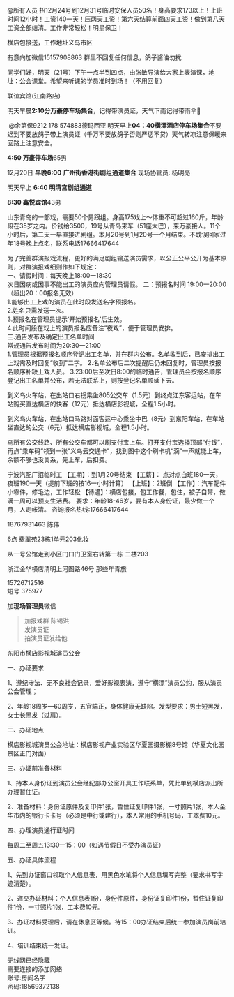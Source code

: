 
@所有人员
招12月24号到12月31号临时安保人员50名！身高要求173以上！上班时间12小时！工资140一天！压两天工资！第六天结算前面四天工资！做到第八天工资全部结清。工作非常轻松！明星保卫！

横店包接送，工作地址义乌市区

有意向加微信15157908863
群里不回复任何信息，鸽子酱油勿扰



同学们好，明天（21号）下午一点半到四点，由张敏导演给大家上表演课，地址：公会课堂。希望来听课的学员准时到场！（不用回复）

联谊宾馆(江南路店)  

明天早晨**2:10分万豪停车场集合**，记得带演员证，天气下雨记得带雨伞🌂 


 @余第保9212  178  574883德玛西亚 明天早上**04：40横漂酒店停车场集合**不要迟到不要放鸽子带上演员证（千万不要放鸽子否则严惩不贷）天气转凉注意保暖来回路上注意安全。

**4:50 万豪停车场**65男


12月20日 **早晚6:00**
**广州街香港街剧组通道集合** 现场协管员: 杨明亮    

明天早上 **6:40 明清宫剧组通道**  

**8:30 鑫悦宾馆**43男





山东青岛的一部戏，需要50个男跟组。身高175戏上～体重不可超过160斤，年龄段在35岁之内。价钱给3500，19号从青岛来车（51座大巴），来万豪接人。11个小时后，第二天一早直接进剧组。本月20号到1月20号一个月结束。不耽误回家过年18号晚上点名，联系电话17666417644



为了完善群演报戏流程，更好的满足剧组输送演员需求，以公正公平公开为基本原则，对群演报戏细则作如下规定：  
一、请假时间：每天晚上18:00一18:30  
次日因病或因事不能出工的演员应向管理员请假。
二：预报名时间 
19:00一20:00（超出20：00报名无效）  
1.能够出工上戏的演员在此时段发送名字预报名。  
2.姓名只需发送一次。  
3.预报名在管理员提示‘开始预报名’后生效。  
4.此时间段在戏上的演员报名应备注“夜戏”，便于管理员安排。  
三.通告发布及确定出工名单时间  
常规通告发布时间为20:30一21:00  
1.管理员根据预报名顺序登记出工名单，并在群内公布。名单收到后，已安排出工上戏需及时回复“收到"二字。
2.名单公布后二次提醒后仍未回复时，管理员按报名顺序补缺上戏人员。
3.23:00后至次日8:00的临时通告，管理员会按报名顺序登记出工名单并公布，若无法联系上，则按登记名单顺延下去。







到义乌火车站，在出站口右拐乘坐805公交车（1.5元）到终点江东客运站，在车站购买直达横店的快客（12元）抵达横店影视城，全程1.5小时。  

到义乌火车站，在出站口马路对面客运中心乘坐中巴（8元）到东阳车站，在车站坐直达的公交（6元）抵达横店影视城，全程1.5小时。  

乌所有公交线路、所有公交车都可以刷支付宝上车。打开支付宝选择顶部“付钱”，再点“乘车码”领到一张"义乌云交通卡"，找到图中这个刷卡机“滴”一声就能上车，余额不够也没关系，先上车，后扣费。


  


宁波汽配厂招临时工
【工期】：到1月20号结束
【工薪】： 点对点白班180一天，夜班190一天（提前下班的按16一小时计算）
【上班】：2班倒
【工作】：汽车配件小零件，修毛边，工作轻松
【待遇】：横店包接，包工作餐，包住，被子自带，做满一周可以预支生活费。
要求：年龄18-46岁，要有本人身份证，最少做一个月，人走帐清。
咨询报名热线:17666417644  




18767931463  陈伟  

6点 翡翠苑23栋1单元203化妆  

从一号公馆走到小区门口门卫室右转第一栋 二楼203   



浙江金华横店清明上河图路46号  那些年青旅    

15726712516      
短号 375977    

加**现场管理员**微信  
> 加报戏群  陈锡洪    
发演员证  
拍演员证发给他  



东阳市横店影视城演员公会

一、办证要求

1、遵纪守法、无不良社会记录，爱好影视表演，遵守“横漂”演员公约，服从演员公会管理；

2、年龄18周岁—60周岁，五官端正，身体健康无缺陷。发型要求：男士短黑发，女士长黑发（过肩）。

二、办证地点

横店影视城演员公会地址：横店影视产业实验区华夏园摄影棚8号馆（华夏文化园景区正门对面）

三、办证前准备材料

1、持本人身份证到演员公会经纪部办公室开具工作联系单，凭此单到横店派出所办理暂住证。

2、准备材料：身份证原件及复印件1张，暂住证复印件1张，一寸照片1张，本人金华市内的银行卡卡号（必须是中行或建行），本人常用的手机号码，工本费10元。

四、办理演员通行证时间

每周二至周五13:30—15：00（如遇节假日不受办演员证）

五、办证具体流程

1、先到办证窗口领取个人信息表，用黑色水笔将个人信息填写完整（要求书写字迹清楚）。

2、递交办证材料：个人信息表1份，身份件原件，身份证复印件1份，暂住证复印件1份，一寸照片1张，工本费10元。

3、办证材料受理后，请在休息区等候。待15：00办证结束后统一参加演员岗前培训。

4、培训结束统一发证。



无线网已经隐藏  
需要连接的添加网络  
账号:房间名字   
密码:18569372138  




